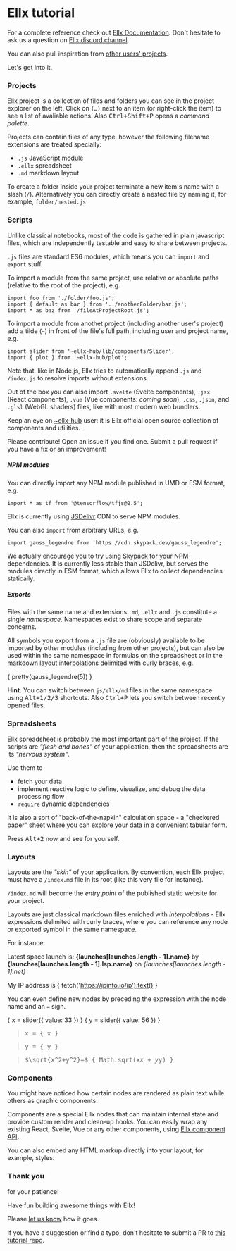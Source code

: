 # Ellx tutorial

For a complete reference check out [Ellx Documentation](https://docs.ellx.app).
Don't hesitate to ask us a question on [Ellx discord channel](https://discord.gg/K4cQMaQ).

You can also pull inspiration from [other users' projects](/explore).

Let's get into it.

### Projects

Ellx project is a collection of files and folders you can see in the project explorer on the left. Click on `(…)` next to an item (or right-click the item) to see a list of avaliable actions. Also <kbd>Ctrl+Shift+P</kbd> opens a *command palette*.

Projects can contain files of any type, however the following filename extensions are treated specially:

- `.js` JavaScript module
- `.ellx` spreadsheet
- `.md` markdown layout

To create a folder inside your project terminate a new item's name with a slash (`/`). Alternatively you can directly create a nested file by naming it, for example, `folder/nested.js`

### Scripts
Unlike classical notebooks, most of the code is gathered in plain javascript files, which are independently testable and easy to share between projects.

`.js` files are standard ES6 modules, which means you can `import` and `export` stuff.

To import a module from the same project, use relative or absolute paths (relative to the root of the project), e.g.
```
import foo from './folder/foo.js';
import { default as bar } from '../anotherFolder/bar.js';
import * as baz from '/fileAtProjectRoot.js';
```
To import a module from anothet project (including another user's project) add a tilde (`~`) in front of the file's full path, including user and project name, e.g.
```
import slider from '~ellx-hub/lib/components/Slider';
import { plot } from '~ellx-hub/plot';
```
Note that, like in Node.js, Ellx tries to automatically append `.js` and `/index.js` to  resolve imports without extensions.

Out of the box you can also import `.svelte` (Svelte components), `.jsx` (React components), `.vue` (Vue components: *coming soon*), `.css`, `.json`, and `.glsl` (WebGL shaders) files, like with most modern web bundlers.

Keep an eye on [~ellx-hub](/ellx-hub) user: it is Ellx official open source collection of components and utilities.

Please contribute! Open an issue if you find one. Submit a pull request if you have a fix or an improvement!

##### NPM modules
You can directly import any NPM module published in UMD or ESM format, e.g.
```
import * as tf from '@tensorflow/tfjs@2.5';
```
Ellx is currently using [JSDelivr](https://www.jsdelivr.com) CDN to serve NPM modules.

You can also `import` from arbitrary URLs, e.g.
```
import gauss_legendre from 'https://cdn.skypack.dev/gauss_legendre';
```
We actually encourage you to try using [Skypack](https://cdn.skypack.dev) for your NPM dependencies. It is currently less stable than JSDelivr, but serves the modules directly in ESM format, which allows Ellx to collect dependencies statically.

##### Exports
Files with the same name and extensions `.md`, `.ellx` and `.js` constitute a single _namespace_. Namespaces exist to share scope and separate concerns.

All symbols you export from a `.js` file are (obviously) available to be imported by other modules (including from other projects), but can also be used within the same namespace in formulas on the spreadsheet or in the markdown layout interpolations delimited with curly braces, e.g.

{ pretty(gauss_legendre(5)) }

**Hint**. You can switch between `js/ellx/md` files in the same namespace using <kbd>Alt+1/2/3</kbd> shortcuts. Also <kbd>Ctrl+P</kbd> lets you switch between recently opened files.

### Spreadsheets
Ellx spreadsheet is probably the most important part of the project. If the scripts are *"flesh and bones"* of your application, then the spreadsheets are its *"nervous system"*.

Use them to
- fetch your data
- implement reactive logic to define, visualize, and debug the data processing flow
- `require` dynamic dependencies

It is also a sort of "back-of-the-napkin" calculation space - a "checkered paper" sheet where you can explore your data in a convenient tabular form.

Press <kbd>Alt+2</kbd> now and see for yourself.

### Layouts
Layouts are the *"skin"* of your application. By convention, each Ellx project must have a `/index.md` file in its root (like this very file for instance).

`/index.md` will become the *entry point* of the published static website for your project.

Layouts are just classical markdown files enriched with *interpolations* - Ellx expressions delimited with curly braces, where you can reference any node or exported symbol in the same namespace.

For instance:

Latest space launch is:
**{launches[launches.length - 1].name}** by
**{launches[launches.length - 1].lsp.name}** on
*{launches[launches.length - 1].net}*

My IP address is { fetch('https://ipinfo.io/ip').text() }

You can even define new nodes by preceding the expression with the node name and an `=` sign.

{ x = slider({ value: 33 }) }
{ y = slider({ value: 56 }) }

> x = { x }

> y = { y }

> $\sqrt{x^2+y^2}=$ { Math.sqrt(x*x + y*y) }

### Components
You might have noticed how certain nodes are rendered as plain text while others as graphic components.

Components are a special Ellx nodes that can maintain internal state and provide custom render and clean-up hooks. You can easily wrap any existing React, Svelte, Vue or any other components, using [Ellx component API](https://docs.ellx.app/#component-api).

You can also embed any HTML markup directly into your layout, for example, styles.

<!-- Styles in MD -->
<style>
  blockquote {
    font-family: monospace;
  }
</style>

### Thank you
for your patience!

Have fun building awesome things with Ellx!

Please [let us know](mailto:support@ellxoft.com) how it goes.

If you have a suggestion or find a typo, don't hesitate to submit a PR to [this tutorial repo](https://github.com/ellx-hub/tutorial).
